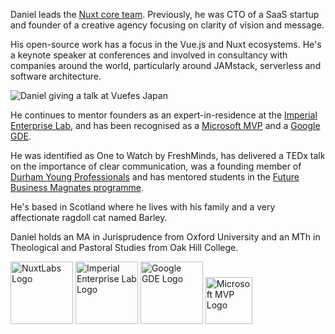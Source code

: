 <div class="text-xl mb-4">

Daniel leads the [Nuxt core team](https://nuxt.com). Previously, he was CTO of a SaaS startup and founder of a creative agency focusing on clarity of vision and message.

</div>

His open-source work has a focus in the Vue.js and Nuxt ecosystems. He's a keynote speaker at conferences and involved in consultancy with companies around the world, particularly around JAMstack, serverless and software architecture.

<p class="my-4"><img class="w-full" src="/talk.jpg" alt="Daniel giving a talk at Vuefes Japan"></p>

He continues to mentor founders as an expert-in-residence at the [Imperial Enterprise Lab](https://www.imperialenterpriselab.com/), and has been recognised as a [Microsoft MVP](https://mvp.microsoft.com/) and a [Google GDE](https://developers.google.com/community/experts/).

He was identified as One to Watch by FreshMinds, has delivered a TEDx talk on the importance of clear communication, was a founding member of [Durham Young Professionals](https://durhamyoungprofessionals.org/) and has mentored students in the [Future Business Magnates programme](https://www.durhamstartups.co.uk/future-business-magnates/).

He's based in Scotland where he lives with his family and a very affectionate ragdoll cat named Barley.

Daniel holds an MA in Jurisprudence from Oxford University and an MTh in Theological and Pastoral Studies from Oak Hill College.

<div class="flex flex-row gap-4 items-center mt-4 light:invert dark:mix-blend-lighten light:mix-blend-darken">
<img width="100" src="/img/work/nuxtlabs.svg" alt="NuxtLabs Logo">
<img width="100" src="/img/work/iel.svg" alt="Imperial Enterprise Lab Logo">
<img class="grayscale" width="100" src="/img/work/gde.png" alt="Google GDE Logo">
<img width="75" src="/img/work/mvp.png" alt="Microsoft MVP Logo">
</div>
